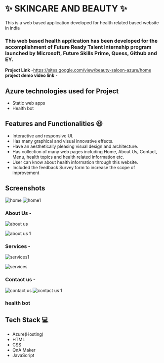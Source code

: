 # ✨  SKINCARE AND BEAUTY ✨

This is a web based application developed for health related based website in india

### This web based health application has been developed for the accomplishment of Future Ready Talent Internship program launched by Microsoft, Future Skills Prime, Quess, Github and EY.


**Project Link** -https://sites.google.com/view/beauty-saloon-azure/home
**project demo video link** - 

## Azure technologies used for Project

- Static web apps
- Health bot



## Features and Functionalities 😃

- Interactive and responsive UI.
- Has many graphical and visual innovative effects.
- Have an aesthetically pleasing visual design and architecture.
- Has collection of many web pages including Home, About Us, Contact, Menu, health topics and health related information etc.
- User can know about health information through this website.
- Included the feedback Survey form to increase the scope of improvement 

## Screenshots
![home](https://user-images.githubusercontent.com/116955279/203485980-b9fbaaa4-5200-448e-b6a3-3ffe03772208.jpeg)
![home1](https://user-images.githubusercontent.com/116955279/203485992-76a7a08e-a4a3-4d72-8033-2b9893fe6029.jpeg)



   

### About Us -
![about us](https://user-images.githubusercontent.com/116955279/203485531-4d3d4b8b-c4e5-4391-bb3d-32fb28c16038.jpeg)

![about us 1](https://user-images.githubusercontent.com/116955279/203485536-1defe46d-fdf7-43d3-bdfb-256a92e72107.jpeg)



### Services -
![services1](https://user-images.githubusercontent.com/116955279/203485300-425ff8f0-dd1f-428c-883b-51b75b78f5b1.jpeg)

![services](https://user-images.githubusercontent.com/116955279/203485318-00fc33c2-b325-4547-a090-0d69ad7494cc.jpeg)




### Contact us -
![contact us](https://user-images.githubusercontent.com/116955279/203485765-42146642-ad37-4942-945f-b48adf9de22e.jpeg)
![contact us 1](https://user-images.githubusercontent.com/116955279/203485788-e185a89b-91f6-41a9-9822-a865dcbdc034.jpeg)



### health bot




## Tech Stack 💻

- Azure(Hosting)
- HTML
- CSS
- QnA Maker
- JavaScript
